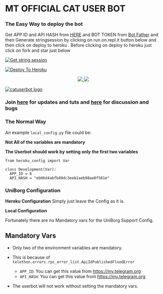 
# MT OFFICIAL CAT USER BOT 

### The Easy Way to deploy the bot
Get APP ID and API HASH from [HERE](https://my.telegram.org) and BOT TOKEN from [Bot Father](https://t.me/botfather) and then Generate stringsession by clicking on run.on.repl.it button below and then click on deploy to heroku . Before clicking on deploy to heroku just click on fork and star just below

[![Get string session](https://repl.it/badge/github/Sur-vivor/CatUserbot)](https://generatestringsession.sarathsurvivor.repl.run/)

[![Deploy To Heroku](https://www.herokucdn.com/deploy/button.svg)](https://heroku.com/deploy?template=https://github.com/piku-adhi/catyuserbot)
<p align="center">
  <a href="https://github.com/Sur-vivor/CatUserbot/fork">
    <img src="https://img.shields.io/github/forks/Sur-vivor/CatUserbot?label=Fork&style=social">
    
  </a>
  <a href="https://github.com/Sur-vivor/CatUserbot">
    <img src="https://img.shields.io/github/stars/Sur-vivor/CatUserbot?style=social">
  </a>
</p>


[![catuserbot logo](https://telegra.ph/file/925fcce5b7a73a41863b8.jpg)](https://heroku.com/deploy?template=https://github.com/piku-adhi/catyuserbot)


### Join [here](https://t.me/catuserbot17) for updates and tuts and [here](https://t.me/catuserbot_support) for discussion and bugs

### The Normal Way

An example `local_config.py` file could be:

**Not All of the variables are mandatory**

__The Userbot should work by setting only the first two variables__

```python3
from heroku_config import Var

class Development(Var):
  APP_ID = 6
  API_HASH = "eb06d4abfb49dc3eeb1aeb98ae0f581e"
```

### UniBorg Configuration



**Heroku Configuration**
Simply just leave the Config as it is.

**Local Configuration**

Fortunately there are no Mandatory vars for the UniBorg Support Config.

## Mandatory Vars

- Only two of the environment variables are mandatory.
- This is because of `telethon.errors.rpc_error_list.ApiIdPublishedFloodError`

    - `APP_ID`:   You can get this value from https://my.telegram.org
    - `API_HASH`:   You can get this value from https://my.telegram.org
- The userbot will not work without setting the mandatory vars.
